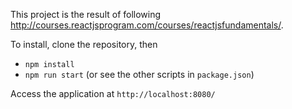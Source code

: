 This project is the result of following http://courses.reactjsprogram.com/courses/reactjsfundamentals/.

To install, clone the repository, then

* `npm install`
* `npm run start` (or see the other scripts in `package.json`)

Access the application at `http://localhost:8080/`
